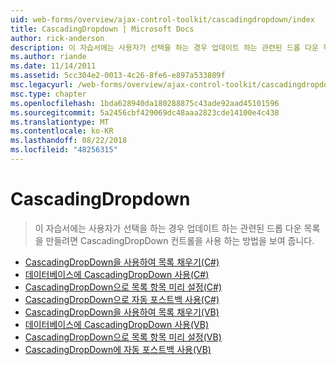 ```yaml
---
uid: web-forms/overview/ajax-control-toolkit/cascadingdropdown/index
title: CascadingDropdown | Microsoft Docs
author: rick-anderson
description: 이 자습서에는 사용자가 선택을 하는 경우 업데이트 하는 관련된 드롭 다운 목록을 만들려면 CascadingDropDown 컨트롤을 사용 하는 방법을 보여 줍니다.
ms.author: riande
ms.date: 11/14/2011
ms.assetid: 5cc304e2-0013-4c26-8fe6-e897a533809f
msc.legacyurl: /web-forms/overview/ajax-control-toolkit/cascadingdropdown
msc.type: chapter
ms.openlocfilehash: 1bda628940da180288875c43ade92aad45101596
ms.sourcegitcommit: 5a2456cbf429069dc48aaa2823cde14100e4c438
ms.translationtype: MT
ms.contentlocale: ko-KR
ms.lasthandoff: 08/22/2018
ms.locfileid: "48256315"
---
```

<a name="cascadingdropdown"></a>CascadingDropdown
====================
> 이 자습서에는 사용자가 선택을 하는 경우 업데이트 하는 관련된 드롭 다운 목록을 만들려면 CascadingDropDown 컨트롤을 사용 하는 방법을 보여 줍니다.


- [CascadingDropDown을 사용하여 목록 채우기(C#)](filling-a-list-using-cascadingdropdown-cs.md)
- [데이터베이스에 CascadingDropDown 사용(C#)](using-cascadingdropdown-with-a-database-cs.md)
- [CascadingDropDown으로 목록 항목 미리 설정(C#)](presetting-list-entries-with-cascadingdropdown-cs.md)
- [CascadingDropDown으로 자동 포스트백 사용(C#)](using-auto-postback-with-cascadingdropdown-cs.md)
- [CascadingDropDown을 사용하여 목록 채우기(VB)](filling-a-list-using-cascadingdropdown-vb.md)
- [데이터베이스에 CascadingDropDown 사용(VB)](using-cascadingdropdown-with-a-database-vb.md)
- [CascadingDropDown으로 목록 항목 미리 설정(VB)](presetting-list-entries-with-cascadingdropdown-vb.md)
- [CascadingDropDown에 자동 포스트백 사용(VB)](using-auto-postback-with-cascadingdropdown-vb.md)
